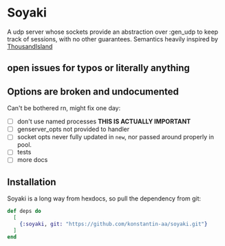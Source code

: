 # Soyaki
A udp server whose sockets provide an abstraction over :gen_udp to keep track of sessions, with no other guarantees. Semantics heavily inspired by [ThousandIsland](https://hexdocs.pm/thousand_island/ThousandIsland.html)

## open issues for typos or literally anything

## Options are broken and undocumented
Can't be bothered rn, might fix one day:
- [ ] don't use named processes **THIS IS ACTUALLY IMPORTANT**
- [ ] genserver_opts not provided to handler
- [ ] socket opts never fully updated in `new`, nor passed around properly in pool.
- [ ] tests
- [ ] more docs

## Installation

Soyaki is a long way from hexdocs, so pull the dependency from git:

```elixir
def deps do
  [
    {:soyaki, git: "https://github.com/konstantin-aa/soyaki.git"}
  ]
end
```

